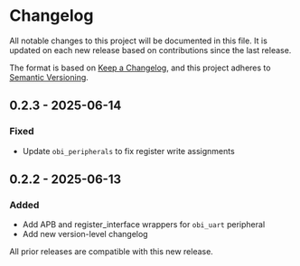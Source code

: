 # Changelog

All notable changes to this project will be documented in this file.
It is updated on each new release based on contributions since the last release.

The format is based on [Keep a Changelog](https://keepachangelog.com/en/1.1.0/),
and this project adheres to [Semantic Versioning](https://semver.org/spec/v2.0.0.html).


## 0.2.3 - 2025-06-14

### Fixed

- Update `obi_peripherals` to fix register write assignments


## 0.2.2 - 2025-06-13

### Added

- Add APB and register_interface wrappers for `obi_uart` peripheral
- Add new version-level changelog

All prior releases are compatible with this new release.

